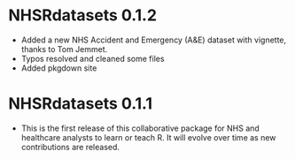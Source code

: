 # NHSRdatasets 0.1.2

- Added a new NHS Accident and Emergency (A&E) dataset with vignette, thanks to Tom Jemmet.
- Typos resolved and cleaned some files
- Added pkgdown site


# NHSRdatasets 0.1.1

- This is the first release of this collaborative package for NHS and healthcare analysts to learn or teach R.
It will evolve over time as new contributions are released.
